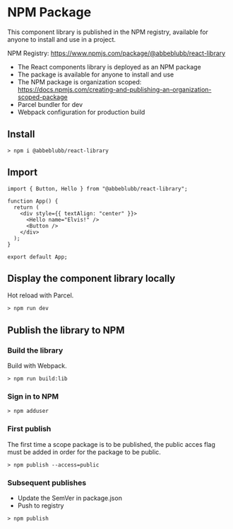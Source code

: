 # NPM Package

This component library is published in the NPM registry, available for anyone to install and use in a project.

NPM Registry: <https://www.npmjs.com/package/@abbeblubb/react-library>

- The React components library is deployed as an NPM package
- The package is available for anyone to install and use
- The NPM package is organization scoped: <https://docs.npmjs.com/creating-and-publishing-an-organization-scoped-package>
- Parcel bundler for dev
- Webpack configuration for production build

## Install

``` Nodejs
> npm i @abbeblubb/react-library
```

## Import

``` Reactjs
import { Button, Hello } from "@abbeblubb/react-library";

function App() {
  return (
    <div style={{ textAlign: "center" }}>
      <Hello name="Elvis!" />
      <Button />
    </div>
  );
}

export default App;
```

## Display the component library locally

Hot reload with Parcel.

``` Nodejs
> npm run dev
```

## Publish the library to NPM

### Build the library

Build with Webpack.

``` Nodejs
> npm run build:lib
```

### Sign in to NPM

``` Nodejs
> npm adduser
```

### First publish

The first time a scope package is to be published, the public acces flag must be added in order for the package to be public.

``` Nodejs
> npm publish --access=public
```

### Subsequent publishes

- Update the SemVer in package.json
- Push to registry

``` Nodejs
> npm publish
```
